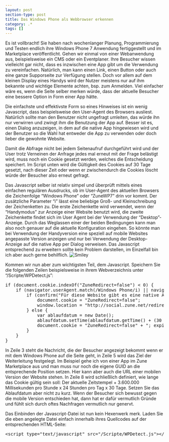 ```yaml
---
layout: post
section-type: post
title: Das Windows Phone als Webbrowser erkennen
category: .*
tags: []
---
```

<p>Es ist vollbracht! Sie haben nach wochenlanger Planung, Programmierung und Testen endlich ihre Windows Phone 7 Anwendung fertiggestellt und im Marketplace ver&ouml;ffentlicht. Gehen wir einmal von einer Webanwendung aus, beispielsweise ein CMS oder ein Eventplaner. Ihre Besucher wissen vielleicht gar nicht, dass es inzwischen eine App gibt um die Verwendung zu vereinfachen. Nat&uuml;rlich, man kann einen Link, einen Button oder auch eine ganze Supporseite zur Verf&uuml;gung stellen. Doch vor allem auf dem kleinen Display eines Handys wird der Nutzer meistens nur auf ihm bekannte und wichtige Elemente achten, bsp. zum Anmelden. Viel einfacher w&auml;re es, wenn die Seite selber merken w&uuml;rde, dass der aktuelle Besucher eine bessere Option in Form einer App h&auml;tte.</p>
<p>Die einfachste und effektivste Form so eines Hinweises ist ein wenig Javascript, dass beispielsweise den User-Agent des Browsers ausliest. Nat&uuml;rlich sollte man den Benutzer nicht ungefragt umleiten, das w&uuml;rde ihn nur verwirren und zwingt ihm die Benutzung der App auf. Besser ist es, einen Dialog anzuzeigen, in dem auf die native App hingewiesen wird und der Benutzer so die Wahl hat entweder die App zu verwenden oder doch lieber die gewohnte Website.</p>
<p>Damit die Abfrage nicht bei jedem Seitenaufruf durchgef&uuml;hrt wird und der User trotz Verneinen der Anfrage jedes mal erneut mit der Frage bel&auml;stigt wird, muss noch ein Cookie gesetzt werden, welches die Entscheidung speichert. Im Script unten wird die G&uuml;ltigkeit des Cookies auf 30 Tage gesetzt, nach dieser Zeit oder wenn er zwischendurch die Cookies l&ouml;scht w&uuml;rde der Besucher also erneut gefragt.</p>
<p>Das Javascript selber ist relativ simpel und &uuml;berpr&uuml;ft mittels eines einfachen regul&auml;ren Ausdrucks, ob im User-Agent des aktuellen Browsers die Zeichenfolge &ldquo;Windows Phone&rdquo; oder &ldquo;ZuneWP7&rdquo; drin vor kommt. Der zus&auml;tzliche Parameter &ldquo;i&rdquo; l&auml;sst eine beliebige Gro&szlig;- und Kleinschreibung der Zeichenketten zu. Die erste Zeichenkette wird verwendet, wenn der &ldquo;Handymodus&rdquo; zur Anzeige einer Website benutzt wird, die zweite Zeichenkette findet sich im User Agent bei der Verwendung der &ldquo;Desktop&rdquo;-Anzeige. Durch das Weglassen einer der beiden Bedingungen kann man also noch genauer auf die aktuelle Konfiguration eingehen. So k&ouml;nnte man bei Verwendung der Handyversion eine speziell auf mobile Websites angepasste Version anzeigen und nur bei Verwendung der Desktop-Anzeige auf die native App per Dialog verweisen. Das Javascript entsprechend zu erweitern sollte kein Problem darstellen, im Einzelfall bin ich aber auch gerne behilflich. <img class="wlEmoticon wlEmoticon-smile" style="border-style: none;" src="http://anheledirwp.blob.core.windows.net/wordpress/2011/08/wlEmoticon-smile.png" alt="Smiley" /></p>
<p>Kommen wir nun aber zum wichtigsten Teil, dem Javascript. Speichern Sie die folgenden Zeilen beispielsweise in ihrem Webverzeichnis unter &ldquo;/Scripte/WPDetect.js&rdquo;:</p>
<pre class="brush: js; highlight: [3,5,8];">if (document.cookie.indexOf("ZuneRedirect=false") &lt; 0) {
    if (navigator.userAgent.match(/Windows Phone/i) || navigator.userAgent.match(/ZuneWP7/i)) {
        if (confirm("F&uuml;r diese Website gibt es eine native App f&uuml;r Windows Phone. M&ouml;chtest du zum Marketplace weitergeleitet werden?")) {            
            document.cookie = "ZuneRedirect=false"; 
            window.location = "http://social.zune.net/redirect?type=phoneApp&amp;id=&lt;GUID&gt;";
        } else {
            var ablaufdatum = new Date();
            ablaufdatum.setTime(ablaufdatum.getTime() + (30 * 3600000 * 24));
            document.cookie = "ZuneRedirect=false" + "; expires="+ ablaufdatum.toGMTString(); 
        }
    }
}</pre>
<p>In Zeile 3 steht die Nachricht, die der Besucher angezeigt bekommt wenn er mit dem Windows Phone auf die Seite geht, in Zeile 5 wird das Ziel der Weiterleitung festgelegt. Im Beispiel gehe ich von einer App im Zune Marketplace aus und man muss nur noch die eigene GUID an die entsprechende Position setzen. Hier kann aber auch die URL einer mobilen Version der Website stehen. In Zeile 8 wird schlie&szlig;lich definiert, wie lange das Cookie g&uuml;ltig sein soll: Der aktuelle Zeitstempel + 3.600.000 Millisekunden pro Stunde x 24 Stunden pro Tag x 30 Tage. Setzen Sie das Ablaufdatum aber nicht zu kurz. Wenn der Besucher sich bewusst gegen die mobile Version entschieden hat, dann hat er daf&uuml;r vermutlich Gr&uuml;nde und f&uuml;hlt sich durch oftes Nachfragen vermutlich nur genervt.</p>
<p>Das Einbinden der Javascript-Datei ist nun kein Hexenwerk merk. Laden Sie die eben angelegte Datei einfach innerhalb ihres Quellcodes auf der entsprechenden HTML-Seite:</p>
<pre class="brush: xml;">&lt;script type="text/javascript" src="/Scripte/WPDetect.js"&gt;&lt;/script&gt;</pre>
